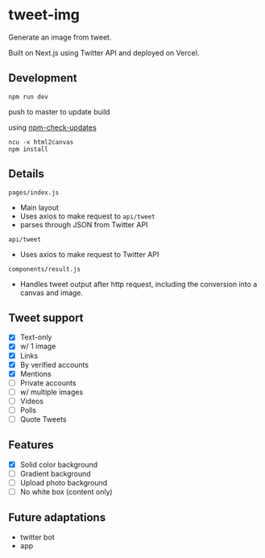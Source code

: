 # tweet-img

Generate an image from tweet.

Built on Next.js using Twitter API and deployed on Vercel.

## Development
```
npm run dev
```
push to master to update build

using [npm-check-updates](https://www.npmjs.com/package/npm-check-updates)
```
ncu -x html2canvas
npm install
```
## Details
`pages/index.js`
- Main layout
- Uses axios to make request to `api/tweet`
- parses through JSON from Twitter API

`api/tweet`
- Uses axios to make request to Twitter API

`components/result.js`
- Handles tweet output after http request, including the conversion into a canvas and image.

## Tweet support
- [x] Text-only
- [x] w/ 1 image
- [x] Links
- [x] By verified accounts
- [x] Mentions
- [ ] Private accounts
- [ ] w/ multiple images
- [ ] Videos
- [ ] Polls
- [ ] Quote Tweets

## Features
- [x] Solid color background
- [ ] Gradient background
- [ ] Upload photo background
- [ ] No white box (content only)

## Future adaptations
- twitter bot
- app
